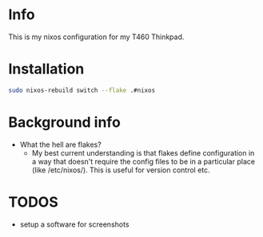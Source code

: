 # Info
This is my nixos configuration for my T460 Thinkpad. 

# Installation

```sh
sudo nixos-rebuild switch --flake .#nixos
```


# Background info
- What the hell are flakes?
  - My best current understanding is that flakes define configuration in a way that doesn't require the config files to be in a particular place (like /etc/nixos/). This is useful for version control etc.

# TODOS
- setup a software for screenshots
